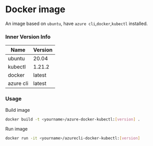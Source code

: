 # Docker image

An image based on `ubuntu`, have `azure cli`,`docker`,`kubectl` installed. 

### Inner Version Info

Name | Version 
---|---
ubuntu|20.04
kubectl|1.21.2
docker|latest
azure cli|latest

### Usage

Build image

```bash
docker build -t <yourname>/azure-docker-kubectl:[version] .
```

Run image

```bash
docker run -it <yourname>/azurecli-docker-kubectl:[version]
```

